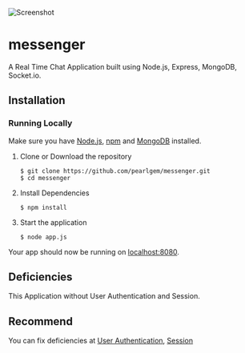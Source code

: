 ![Screenshot](https://raw.githubusercontent.com/pearlgem/messenger/master/public/images/chat.png)

# messenger
A Real Time Chat Application built using Node.js, Express, MongoDB, Socket.io.

## Installation<a name="installation"></a>
### Running Locally
Make sure you have [Node.js](https://nodejs.org/), [npm](https://www.npmjs.com/) and [MongoDB](https://www.mongodb.com/) installed.

1. Clone or Download the repository

	```
	$ git clone https://github.com/pearlgem/messenger.git
	$ cd messenger
	```
2. Install Dependencies

	```
	$ npm install
	```
3. Start the application

	```
	$ node app.js
	```
Your app should now be running on [localhost:8080](http://localhost:8080/).


## Deficiencies 
This Application without User Authentication and Session.

## Recommend
You can fix deficiencies at [User Authentication](https://github.com/jaredhanson/passport), [Session](https://github.com/expressjs/session)

